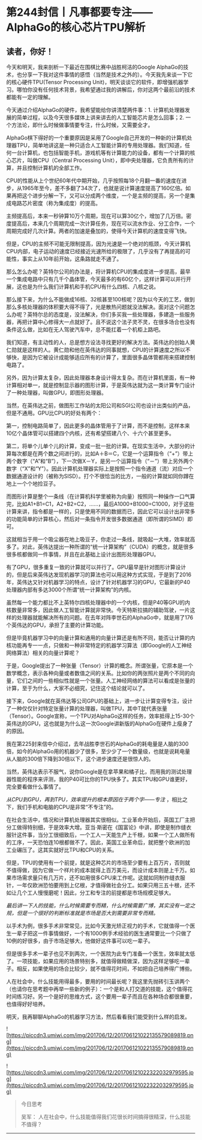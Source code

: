 # 第244封信丨凡事都要专注——AlphaGo的核心芯片TPU解析

## 读者，你好！

今天和明天，我来剖析一下最近在围棋比赛中战胜柯洁的Google AlphaGo的技术，也分享一下我对这件事情的感悟（当然是技术之外的）。今天我先来谈一下它的核心硬件TPU(Tensor Processing Unit)，明天谈谈它的软件，即增强机器学习。哪怕你没有任何技术背景，我希望通过我的讲解后，你对这两个最前沿的技术都能有一定的理解。 

今天通过介绍AlphaGo的硬件，我希望能给你讲清楚两件事：1. 计算机处理器发展的简单过程，以及今天很多媒体上讲来讲去的人工智能芯片是怎么回事；2. 一个方法论，即什么时候做事情要专注，什么时候，又需要全才。

AlphaGo棋下得好的一个重要原因是采用了Google自己开发的一种新的计算机处理器TPU，简单地讲这是一种只适合人工智能计算的专用处理器。我们知道，任何一台计算机，也包括智能手机，游戏机等有计算能力的设备，都有一个计算的核心芯片，叫做CPU（Central Processing Unit），即中央处理器，它负责所有的计算，并且控制计算机的全部工作。

CPU的性能从上个世纪60年代中期开始，几乎按照每18个月翻一番的速度在进步，从1965年至今，差不多翻了34次了，也就是说计算速度提高了160亿倍。如果再把这个进步分解一下，又可以分成两个维度，一个是主频的提高，另一个是集成电路芯片密度（称为集成度）的提高。

主频提高后，本来一秒钟算10万个周期，现在可以算30亿个，增加了几万倍。密度提高后，本来几个周期完成一次计算任务，现在可以流水作业、分工合作，一个周期完成好几次计算。两者的加速是叠加的，使得今天计算机的速度变得飞快。

但是，CPU的主频不可能无限制提高，因为光速是一个绝对的瓶颈，今天计算机CPU内部，电子运动的速度已经接近光速所给的极限了，几乎没有了再提高的可能性，事实上从10年前开始，这条路就走不通了。

那么怎么办呢？英特尔公司的办法是，将计算机CPU的集成度进一步提高，最早一个集成电路中只有几千个晶体管，今天最多的有60亿个，这样计算可以并行开展，这也是为什么我们计算机和手机CPU有什么四核、八核之说。

那么接下来，为什么不能做成16核、32核甚至100核呢？因为以今天的工艺，做到那么多核处理器的体积要大得不得了，光是散热问题就没法解决。面对这个问题怎么办呢？英特尔总的态度是，没法解决，你们多买我一些处理器，多建造一些服务器，再把计算中心修得大一点就好了。且不说这个法子灵不灵，在很多场合也没有条件这么做，比如在无人驾驶汽车中，总不能扛着一个机柜上路吧。

我们知道，有主动性的人，总是想方设法寻找更好的解决方法。英伟达的创始人黄仁勋就是这样的人。黄仁勋和他在英伟达的同事就想，CPU的计算速度之所以不够快，是因为它被设计成能够适应所有的计算了，里面很多晶体管都用来搭建控制电路了。

另外，因为计算太复杂，因此处理器本身设计得太复杂。而在计算机里面，有一种计算相对单一，就是控制显示器的图形计算，于是英伟达就为这一类计算专门设计了一种处理器，叫做GPU，即图形处理器。

当然，在英伟达之前，做图形工作站的太阳公司和SGI公司也设计出类似的产品，但是不通用。GPU比CPU的好处有两个：

第一，控制电路简单了，因此更多的晶体管用于了计算，而不是控制，这样本来10亿个晶体管可以搭建四个内核，还有希望搭建八个、十六个甚至更多。

第二，将单个儿单个儿的计算，变成一批一批的计算。在现实生活中，大部分的计算每次都是在两个数之间进行的，比如A＋B＝C，它是一个运算指令（“+”）带上两个数字（“A”和“B”），下一次做X－Y，是另一个运算指令（“－”）带上另外两个数字（“X”和“Y”）。因此计算机处理器实际上是按照一个指令通道（流）对应一个数据通道设计的（被称为SISD）。打个不很恰当的比方，一般的计算就如同你蹲在地上一个个地捡豆子。

而图形计算是整个一条线（在计算机科学里被称为向量）按照同一种操作一口气算完，比如A1+B1=C1，A2+B2=C2，……，最后A1000+B1000=C1000，对于这些计算来讲，指令都是一样的，只是使用不同的数据而已，因此它可以设计出非常多的功能简单的计算核心，然后对一条指令开发很多数据通道（即所谓的SIMD）即可。

这就相当于用一个吸尘器在地上吸豆子，你走过一条线，就吸起一大堆，效率就高多了。对此，英伟达提出一种所谓的“统一计算架构”（CUDA）的概念，就是很多很多核都做同一件事情，并且在此基础上设计出图形处理器GPU。

有了GPU，很多重复一致的计算就可以并行了。GPU最早是针对图形计算设计的，但是后来英伟达发现机器学习的算法也可以用这种方式实现，于是到了2016年，英伟达又针对机器学习的特点，设计了针对机器学习的GPU，它最新的P40处理器内部有多达3000个所谓“统一计算架构”的内核。

虽然每一个能力都比不上英特尔四核处理器中的一个内核，但是P40等GPU的内核数量非常多，因此做人工智能计算就非常快。今天特斯拉搞的辅助驾驶，一片这样的处理器就能解决所有的问题。在去年对阵李世石的AlphaGo中，就是用了176个英伟达的GPU，承担了主要的计算功能。

但是毕竟机器学习中的向量计算和通用的向量计算还是有所不同，能否让计算的内核功能再专一一点，只做和一种非常特定的机器学习算法（即Google的人工神经网络算法）相关的向量计算呢？ 

于是，Google提出了一种张量（Tensor）计算的概念。所谓张量，它原本是一个数学概念，表示各种向量或者数值之间的关系。比如你的两张照片是两个不同的向量，它们之间的一些相似性就是一个张量。人工神经网络的算法可以看成是张量的计算，至于为什么，大家不必细究，记住这个结论就可以了。

接下来，Google就在英伟达等公司GPU的基础上，进一步让计算变得专注，设计了一种仅仅针对特定张量计算的处理器，叫做TPU，其中T就代表张量（Tensor）。Google宣称，一个TPU对AlphaGo这样的任务，效率抵得上15-30个英伟达的GPU，这也就是为什么这一次Google讲新版的AlphaGo在硬件上瘦身了的原因。

我在第225封来信中介绍过，去年战胜李世石的AlphaGo的耗电量是人脑的300倍，如今的AlphaGo用的机器少了很多，至少少了一个数量级，也就是说耗电量从人脑的300倍下降到30倍以下，这个进步速度还是很惊人的。

当然，英伟达表示不服气，说你Google是在拿苹果和橘子比，而用我的测试处理器性能的程序来评测，我的P40可比你的TPU快多了。其实TPU和GPU谁更好，完全要看做什么事情了。

 *从CPU到GPU，再到TPU，效率提升的根本原因在于两个字——专注* ，相比之下，我们手机和电脑的CPU是非常“不专注”的。

在社会生活中，情况和计算机处理器其实很相似。工业革命开始后，英国工厂主把分工做得特别细，于是效率大增。亚当·斯密在《国富论》中讲，即使是制作缝衣服针这件事，当分工很细致后，一个工人一天能生产上千根，如果一个工人做所有的工序，一天恐怕连10根都做不了。因此，英国工业革命后，就把整个欧洲的加工业碾压了。这其实就好比TPU和CPU的关系。

但是，TPU的使用有一个前提，就是这种芯片的市场至少要有上百万片，否则就不值得做，因为它做一个样片的成本就得上百万美元，而设计成本则是上千万。如果市场需求量只有几万片，还不如用很多CPU来工作呢。这就如同制作缝衣服针，一年仅欧洲恐怕要用到上亿根，才值得做社会分工。如果只用三五十根，还不如让几个工人慢慢磨呢！因此，分工和专注的前提都是市场规模足够大。

 *最后讲一下人的技能，什么时候需要专而精，什么时候需要广博，其实没有一定之规，但是一个很好的判断标准就是市场是否大到需要非常专而精。*

以手术为例，很多手术非常常见，比如今天激光矫正视力的手术，它就值得一个医生一辈子把这一件事情做好，一个有1000例手术经验的医生通常要比一个只做了10例的好很多，由于市场足够大，他做好这件事可以吃一辈子。

但是很多手术一辈子也见不到两次，一个医院为此专门准备一个医生，效率就太低了。一项技能，如果应用的场景特别多，就值得做精做深，因为这样足够吃一辈子。相反，如果使用的场合比较少，就不值得花时间，不如把自己培养得广博些。

人在社会中，什么技能用得最多，要用的时间最长呢？我这里先抛砖引玉讲两个（也请你在思考题中再举一些新的例子）：一个是和人打交道的技能，这个值得花时间练习好。另一个是好的思维方式，这个要用一辈子而且在各种场合都很重要，也值得好好培养。

明天，我再聊聊AlphaGo的机器学习方法，然后看看我们能受到什么样的启发。

![https://piccdn3.umiwi.com/img/201706/12/201706121022135579089819.png](https://piccdn3.umiwi.com/img/201706/12/201706121022135579089819.png)

![https://piccdn3.umiwi.com/img/201706/12/201706121022322032979595.jpg](https://piccdn3.umiwi.com/img/201706/12/201706121022322032979595.jpg)

> 今日思考
> 
> 吴军： 人在社会中，什么技能值得我们花很长时间搞得很精深，什么技能不值得？

---
